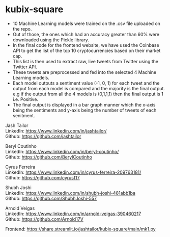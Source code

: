 # kubix-square

- 10 Machine Learning models were trained on the .csv file uploaded on the repo.
- Out of those, the ones which had an accuracy greater than 60% were downloaded using the Pickle library. 
- In the final code for the frontend website, we have used the Coinbase API to get the list of the top 10 cryptocurrencies based on their market cap. 
- This list is then used to extract raw, live tweets from Twitter using the Twitter API.
- These tweets are preprocessed and fed into the selected 4 Machine Learning models. 
- Each model outputs a sentiment value (-1, 0, 1) for each tweet and the output from each model is compared and the majority is the final output. e.g if the output from all the 4 models is (0,1,1,1) then the final output is 1 i.e. Positive.
- The final output is displayed in a bar graph manner which the x-axis being the sentiments and y-axis being the number of tweets of each senitment.
 

Jash Tailor <br>
LinkedIn: https://www.linkedin.com/in/jashtailor/ <br>
Github: https://github.com/jashtailor

Beryl Coutinho <br>
LinkedIn: https://www.linkedin.com/in/beryl-coutinho/ <br>
Github: https://github.com/BerylCoutinho

Cyrus Ferreira <br>
LinkedIn: https://www.linkedin.com/in/cyrus-ferreira-209763181/ <br>
Github: https://github.com/cyrusf17

Shubh Joshi <br>
LinkedIn: https://www.linkedin.com/in/shubh-joshi-481abb1ba <br>
Github: https://github.com/ShubhJoshi-557

Arnold Veigas <br>
LinkedIn: https://www.linkedin.com/in/arnold-veigas-390460217 <br>
Github: https://github.com/Arnold17V

Frontend: https://share.streamlit.io/jashtailor/kubix-square/main/mk1.py
